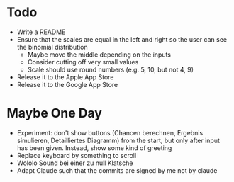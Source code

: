 # Todo
* Write a README
* Ensure that the scales are equal in the left and right so the user can see the binomial distribution
  * Maybe move the middle depending on the inputs
  * Consider cutting off very small values
  * Scale should use round numbers (e.g. 5, 10, but not 4, 9)
* Release it to the Apple App Store
* Release it to the Google App Store


# Maybe One Day
* Experiment: don't show buttons (Chancen berechnen, Ergebnis simulieren, Detailliertes Diagramm) from the start, but
  only after input has been given. Instead, show some kind of greeting
* Replace keyboard by something to scroll
* Wololo Sound bei einer zu null Klatsche
* Adapt Claude such that the commits are signed by me not by claude
